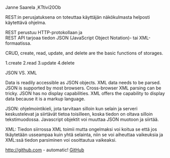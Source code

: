 Janne Saarela ,KTtivi20Ob

REST:in perusjatuksena on toteuttaa käyttäjän näkökulmasta helposti käytettävä ohjelma.

REST perustuu  HTTP-protokollaan ja  
REST API tarjoaa tiedon JSON (JavaScript Object Notation)- tai XML-formaatissa.   

 CRUD,
 create, read, update, and delete
are the basic functions of storages.  

1.create
2.read
3.update
4.delete

JSON                     VS.                  XML

Data is readily accessible as JSON objects.	  XML data needs to be parsed.
JSON is supported by most browsers.	          Cross-browser XML parsing can be tricky.
JSON has no display capabilities.	            XML offers the capability to display data because it is a markup language.


JSON:
 ohjelmointikieli, jota tarvitaan silloin kun selain ja serveri keskustelevat ja siirtävät tietoa toisilleen, koska tiedon on oltava silloin tekstimuodossa. 
Javascript objektit voi muuttaa JSON muotoon ja siirtää.

XML: Tiedon siirrossa XML toimii mutta ongelmaksi voi koitua se että jos tkäytetään usseampaa kuin yhtä selainta, 
niin se voi aiheuttaa vaikeuksia ja XML:ssä tiedon parsiminen voi osoittautua vaikeaksi.

http://github.com - automatic!
[GitHub](https://github.com/jasa89/FinnSpace2028)
